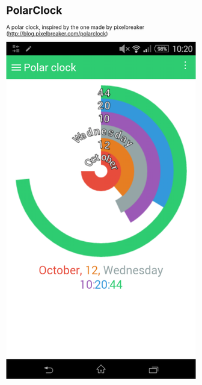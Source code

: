 # PolarClock
A polar clock, inspired by the one made by pixelbreaker (http://blog.pixelbreaker.com/polarclock)

![](/screenshot.png?raw=true "")
